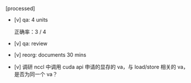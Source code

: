 [processed]

* [v] qa: 4 units

    正确率：3 / 4

* [v] qa: review

* [v] reorg: documents 30 mins

* [v] 调研 nccl 中调用 cuda api 申请的显存的 va，与 load/store 相关的 va，是否为同一个 va？
